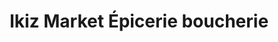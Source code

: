 ---
title: "Ikiz Market Épicerie boucherie"
url: /strasbourg/ikiz-market-epicerie-boucherie/
shop: commodité
---